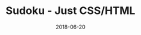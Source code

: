 ---
title: 'Sudoku - Just CSS/HTML'
description: 'Complete a sudoku puzzle without Javascript or server-side interaction.'
gametype: 'medium'
gameid: 94
date: 2018-06-20
tags: []
draft: false
type: 'games'
num19: [{'idx':1,'arr1':[1,2,3,4,5,6,7,8,9],'arr2':[1,2,3,4,5,6,7,8,9]},{'idx':2,'arr1':[1,2,3,4,5,6,7,8,9],'arr2':[1,2,3,4,5,6,7,8,9]},{'idx':3,'arr1':[1,2,3,4,5,6,7,8,9],'arr2':[1,2,3,4,5,6,7,8,9]},{'idx':4,'arr1':[1,2,3,4,5,6,7,8,9],'arr2':[1,2,3,4,5,6,7,8,9]},{'idx':5,'arr1':[1,2,3,4,5,6,7,8,9],'arr2':[1,2,3,4,5,6,7,8,9]},{'idx':6,'arr1':[1,2,3,4,5,6,7,8,9],'arr2':[1,2,3,4,5,6,7,8,9]},{'idx':7,'arr1':[1,2,3,4,5,6,7,8,9],'arr2':[1,2,3,4,5,6,7,8,9]},{'idx':8,'arr1':[1,2,3,4,5,6,7,8,9],'arr2':[1,2,3,4,5,6,7,8,9]},{'idx':9,'arr1':[1,2,3,4,5,6,7,8,9],'arr2':[1,2,3,4,5,6,7,8,9]}]
puzzle: [[0, 0, 5, 0, 0, 0, 3, 0, 0], [0, 6, 2, 0, 3, 0, 1, 9, 0], [8, 0, 0, 0, 0, 0, 0, 0, 6], [0, 0, 0, 9, 0, 1, 0, 0, 0], [2, 0, 0, 6, 0, 7, 0, 0, 1], [0, 9, 0, 0, 0, 0, 0, 5, 0], [4, 0, 0, 0, 0, 0, 0, 0, 9], [0, 2, 0, 7, 0, 6, 0, 3, 0], [0, 0, 8, 0, 0, 0, 5, 0, 0]]
layout: 'sudokucssstatic'
---